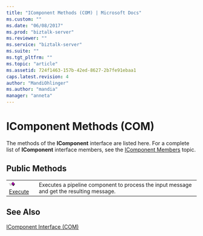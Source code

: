 ```yaml
---
title: "IComponent Methods (COM) | Microsoft Docs"
ms.custom: ""
ms.date: "06/08/2017"
ms.prod: "biztalk-server"
ms.reviewer: ""
ms.service: "biztalk-server"
ms.suite: ""
ms.tgt_pltfrm: ""
ms.topic: "article"
ms.assetid: 724f1463-157b-42ed-8627-2b7fe91ebaa1
caps.latest.revision: 4
author: "MandiOhlinger"
ms.author: "mandia"
manager: "anneta"
---
```

# IComponent Methods (COM)
The methods of the **IComponent** interface are listed here. For a complete list of **IComponent** interface members, see the [IComponent Members](../core/icomponent-members-com.md) topic.  
  
## Public Methods  
  
|||  
|-|-|  
|![](../core/media/pubmethod.gif "pubmethod") [Execute](../core/icomponent-execute-method-com.md)|Executes a pipeline component to process the input message and get the resulting message.|  
  
## See Also  
 [IComponent Interface (COM)](../core/icomponent-interface-com.md)
